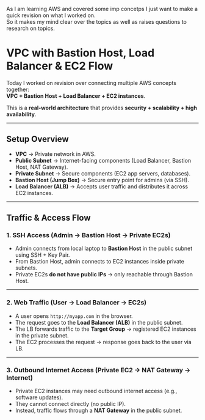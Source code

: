 As I am learning AWS and covered some imp concetps I just want to make a quick revision on what I worked on.<br>So it makes my mind clear over the topics as well as raises questions to research on topics.
# VPC with Bastion Host, Load Balancer & EC2 Flow

Today I worked on revision over connecting multiple AWS concepts together:  
**VPC + Bastion Host + Load Balancer + EC2 instances**.

This is a **real-world architecture** that provides **security + scalability + high availability**.

---

## Setup Overview
- **VPC** → Private network in AWS.  
- **Public Subnet** → Internet-facing components (Load Balancer, Bastion Host, NAT Gateway).  
- **Private Subnet** → Secure components (EC2 app servers, databases).  
- **Bastion Host (Jump Box)** → Secure entry point for admins (via SSH).  
- **Load Balancer (ALB)** → Accepts user traffic and distributes it across EC2 instances.  

---

## Traffic & Access Flow

### 1. **SSH Access (Admin → Bastion Host → Private EC2s)**
- Admin connects from local laptop to **Bastion Host** in the public subnet using SSH + Key Pair.  
- From Bastion Host, admin connects to EC2 instances inside private subnets.  
- Private EC2s **do not have public IPs** → only reachable through Bastion Host.  

---

### 2. **Web Traffic (User → Load Balancer → EC2s)**
- A user opens `http://myapp.com` in the browser.  
- The request goes to the **Load Balancer (ALB)** in the public subnet.  
- The LB forwards traffic to the **Target Group** → registered EC2 instances in the private subnet.  
- The EC2 processes the request → response goes back to the user via LB.  

---

### 3. **Outbound Internet Access (Private EC2 → NAT Gateway → Internet)**
- Private EC2 instances may need outbound internet access (e.g., software updates).  
- They cannot connect directly (no public IP).  
- Instead, traffic flows through a **NAT Gateway** in the public subnet.  

